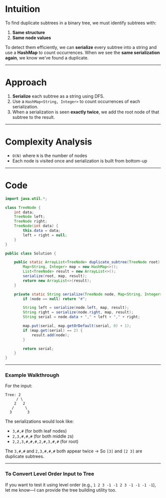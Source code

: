 # Intuition

To find duplicate subtrees in a binary tree, we must identify subtrees with:

1. **Same structure**
2. **Same node values**

To detect them efficiently, we can **serialize** every subtree into a string and use a **HashMap** to count occurrences. When we see the **same serialization again**, we know we’ve found a duplicate.

---

# Approach

1. **Serialize** each subtree as a string using DFS.
2. Use a `HashMap<String, Integer>` to count occurrences of each serialization.
3. When a serialization is seen **exactly twice**, we add the root node of that subtree to the result.

---

# Complexity Analysis

* `O(N)` where `N` is the number of nodes
* Each node is visited once and serialization is built from bottom-up

---

# Code

```java
import java.util.*;

class TreeNode {
    int data;
    TreeNode left;
    TreeNode right;
    TreeNode(int data) {
        this.data = data;
        left = right = null;
    }
}

public class Solution {

    public static ArrayList<TreeNode> duplicate_subtree(TreeNode root) {
        Map<String, Integer> map = new HashMap<>();
        List<TreeNode> result = new ArrayList<>();
        serialize(root, map, result);
        return new ArrayList<>(result);
    }

    private static String serialize(TreeNode node, Map<String, Integer> map, List<TreeNode> result) {
        if (node == null) return "#";

        String left = serialize(node.left, map, result);
        String right = serialize(node.right, map, result);
        String serial = node.data + "," + left + "," + right;

        map.put(serial, map.getOrDefault(serial, 0) + 1);
        if (map.get(serial) == 2) {
            result.add(node);
        }

        return serial;
    }
}
```

---

### **Example Walkthrough**

For the input:

```
Tree: 2
     / \
    2   2
   /     \
  3       3
```

The serializations would look like:

* `3,#,#` (for both leaf nodes)
* `2,3,#,#,#` (for both middle `2`s)
* `2,2,3,#,#,#,2,#,3,#,#` (for root)

The `3,#,#` and `2,3,#,#,#` both appear twice → So `[3]` and `[2 3]` are duplicate subtrees.

---

### **To Convert Level Order Input to Tree**

If you want to test it using level order (e.g., `1 2 3 -1 -1 2 3 -1 -1 -1 -1`), let me know—I can provide the tree building utility too.
